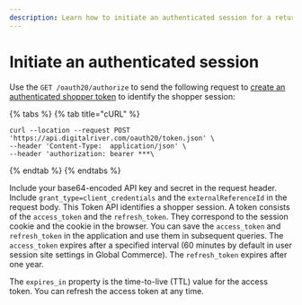 ```yaml
---
description: Learn how to initiate an authenticated session for a return.
---
```


# Initiate an authenticated session

Use the `GET /oauth20/authorize` to send the following request to [create an authenticated shopper token](../../resources/API-structure.md#creating-authenticated-shopper-tokens) to identify the shopper session:

{% tabs %}
{% tab title="cURL" %}
```http
curl --location --request POST 'https://api.digitalriver.com/oauth20/token.json' \
--header 'Content-Type:  application/json' \
--header 'authorization: bearer ***\
```
{% endtab %}
{% endtabs %}

Include your base64-encoded API key and secret in the request header. Include `grant_type=client_credentials` and the `externalReferenceId` in the request body. This Token API identifies a shopper session. A token consists of the `access_token` and the `refresh_token`. They correspond to the session cookie and the cookie in the browser. You can save the `access_token` and `refresh_token` in the application and use them in subsequent queries. The `access_token` expires after a specified interval (60 minutes by default in user session site settings in Global Commerce). The `refresh_token` expires after one year.

The `expires_in` property is the time-to-live (TTL) value for the access token. You can refresh the access token at any time.
